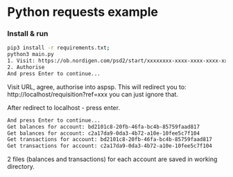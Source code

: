 # Python requests example
### Install & run

```bash
pip3 install -r requirements.txt;
python3 main.py 
1. Visit: https://ob.nordigen.com/psd2/start/xxxxxxxx-xxxx-xxxx-xxxx-xxxxxxxxxxxx/REVOLUT_REVOGB21
2. Authorise
And press Enter to continue...
```
Visit URL, agree, authorise into aspsp.
This will redirect you to: http://localhost/requisition?ref=xxx you can just ignore that.

After redirect to localhost - press enter.

```bash
And press Enter to continue... 
Get balances for account: bd2101c8-20fb-46fa-bc4b-85759faad817
Get balances for account: c2a17da9-0da3-4b72-a10e-10fee5c7f104
Get transactions for account: bd2101c8-20fb-46fa-bc4b-85759faad817
Get transactions for account: c2a17da9-0da3-4b72-a10e-10fee5c7f104
```
2 files (balances and transactions) for each account are saved in working directory.